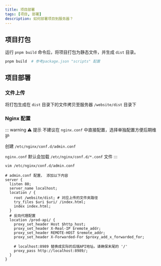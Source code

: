 ```yaml
---
title: 项目部署
tags: [项目, 部署]
description: 如何部署项目到服务器？
---
```


## 项目打包

运行 `pnpm build` 命令后，将项目打包为静态文件，并生成 `dist` 目录。

```bash [pnpm]
pnpm build  # 参考package.json "scripts" 配置

```

## 项目部署

### 文件上传

将打包生成在 `dist` 目录下的文件拷贝至服务器 `/website/dist` 目录下

### Nginx 配置

::: warning ⚠️ 提示
不建议在 `nginx.conf` 中直接配置，选择单独配置方便后期维护

创建 `/etc/nginx/conf.d/admin.conf`

`nginx.conf` 默认会加载 `/etc/nginx/conf.d/*.conf` 文件
:::

```bash
vim /etc/nginx/conf.d/admin.conf
```

```shell
# admin.conf 配置， 添加以下内容
server {
  listen 80;
  server_name localhost;
  location / {
    root /website/dist; # 对应上传的文件夹路径
    try_files $uri $uri/ /index.html;
    index index.html;
  }
  # 反向代理配置
  location /prod-api/ {
    proxy_set_header Host $http_host;
    proxy_set_header X-Real-IP $remote_addr;
    proxy_set_header REMOTE-HOST $remote_addr;
    proxy_set_header X-Forwarded-For $proxy_add_x_forwarded_for;

    # localhost:8989 替换成实际的后端API地址。请确保末尾的 '/'
    proxy_pass http://localhost:8989/;
  }
}
```

